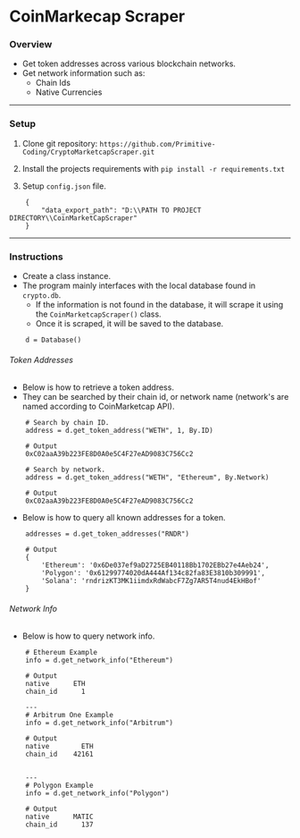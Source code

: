 # CoinMarkecap Scraper

### Overview

- Get token addresses across various blockchain networks.
- Get network information such as:
  - Chain Ids
  - Native Currencies

---

### Setup

1. Clone git repository: `https://github.com/Primitive-Coding/CryptoMarketcapScraper.git`

2. Install the projects requirements with `pip install -r requirements.txt`

3. Setup `config.json` file.

```
    {
        "data_export_path": "D:\\PATH TO PROJECT DIRECTORY\\CoinMarketCapScraper"
    }
```

---

### Instructions

- Create a class instance.
- The program mainly interfaces with the local database found in `crypto.db`.
  - If the information is not found in the database, it will scrape it using the `CoinMarketcapScraper()` class.
  - Once it is scraped, it will be saved to the database.

```
    d = Database()
```

###### Token Addresses

- Below is how to retrieve a token address.
- They can be searched by their chain id, or network name (network's are named according to CoinMarketcap API).

```
    # Search by chain ID.
    address = d.get_token_address("WETH", 1, By.ID)

    # Output
    0xC02aaA39b223FE8D0A0e5C4F27eAD9083C756Cc2

    # Search by network.
    address = d.get_token_address("WETH", "Ethereum", By.Network)

    # Output
    0xC02aaA39b223FE8D0A0e5C4F27eAD9083C756Cc2
```

- Below is how to query all known addresses for a token.

```
    addresses = d.get_token_addresses("RNDR")

    # Output
    {
        'Ethereum': '0x6De037ef9aD2725EB40118Bb1702EBb27e4Aeb24',
        'Polygon': '0x61299774020dA444Af134c82fa83E3810b309991',
        'Solana': 'rndrizKT3MK1iimdxRdWabcF7Zg7AR5T4nud4EkHBof'
    }
```

###### Network Info

- Below is how to query network info.

```
    # Ethereum Example
    info = d.get_network_info("Ethereum")

    # Output
    native      ETH
    chain_id      1

    ---
    # Arbitrum One Example
    info = d.get_network_info("Arbitrum")

    # Output
    native        ETH
    chain_id    42161


    ---
    # Polygon Example
    info = d.get_network_info("Polygon")

    # Output
    native      MATIC
    chain_id      137
```
